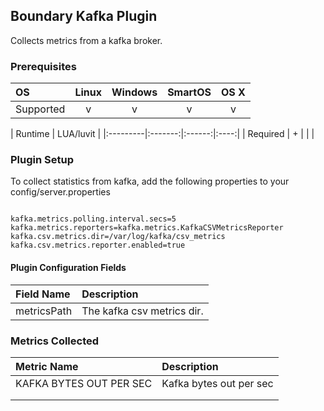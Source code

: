 Boundary Kafka Plugin
-------------------------

Collects metrics from a kafka broker.

### Prerequisites

|     OS    | Linux | Windows | SmartOS | OS X |
|:----------|:-----:|:-------:|:-------:|:----:|
| Supported |   v   |    v    |    v    |  v   |

|  Runtime | LUA/luvit |
|:---------|:-------:|:------:|:----:|
| Required |    +    |        |      |

### Plugin Setup

To collect statistics from kafka, add the following properties to your config/server.properties

```

kafka.metrics.polling.interval.secs=5
kafka.metrics.reporters=kafka.metrics.KafkaCSVMetricsReporter
kafka.csv.metrics.dir=/var/log/kafka/csv_metrics
kafka.csv.metrics.reporter.enabled=true

```



#### Plugin Configuration Fields

|Field Name|Description                                                |
|:---------|:----------------------------------------------------------|
|metricsPath      |The kafka csv metrics dir.                                        |

### Metrics Collected
|Metric Name          |Description                       |
|:--------------------|:--------------------------------                                                                                                                           |
|KAFKA BYTES OUT PER SEC     |Kafka bytes out per sec                                                                   |
                                                  |
|                                                                                                                            |
